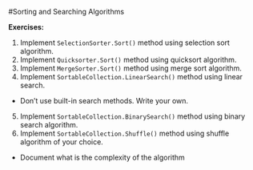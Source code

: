 #Sorting and Searching Algorithms

**Exercises:**

01. Implement ``SelectionSorter.Sort()`` method using selection sort algorithm.
02. Implement ``Quicksorter.Sort()`` method using quicksort algorithm.
03. Implement ``MergeSorter.Sort()`` method using merge sort algorithm.
04. Implement ``SortableCollection.LinearSearch()`` method using linear search.
 * Don’t use built-in search methods. Write your own.
05. Implement ``SortableCollection.BinarySearch()`` method using binary search algorithm.
06. Implement ``SortableCollection.Shuffle()`` method using shuffle algorithm of your choice.
 * Document what is the complexity of the algorithm
